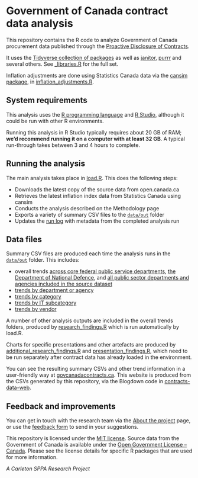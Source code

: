 # Government of Canada contract data analysis

This repository contains the R code to analyze Government of Canada procurement data published through the [Proactive Disclosure of Contracts](https://open.canada.ca/data/en/dataset/d8f85d91-7dec-4fd1-8055-483b77225d8b).

It uses the [Tidyverse collection of packages](https://www.tidyverse.org/) as well as [janitor](https://github.com/sfirke/janitor), [purrr](https://github.com/tidyverse/purrr) and several others. See [_libraries.R](https://github.com/goc-spending/contracts-data/blob/main/lib/_libraries.R) for the full set. 

Inflation adjustments are done using Statistics Canada data via the [cansim package](https://cran.r-project.org/web/packages/cansim/index.html), in [inflation_adjustments.R](https://github.com/goc-spending/contracts-data/blob/main/lib/inflation_adjustments.R).

## System requirements

This analysis uses the [R programming language](https://en.wikipedia.org/wiki/R_(programming_language)) and [R Studio](https://posit.co/products/open-source/rstudio/), although it could be run with other R environments.

Running this analysis in R Studio typically requires about 20 GB of RAM; **we’d recommend running it on a computer with at least 32 GB**. A typical run-through takes between 3 and 4 hours to complete.

## Running the analysis

The main analysis takes place in [load.R](https://github.com/goc-spending/contracts-data/blob/main/load.R). This does the following steps:

- Downloads the latest copy of the source data from open.canada.ca
- Retrieves the latest inflation index data from Statistics Canada using cansim
- Conducts the analysis described on the Methodology page
- Exports a variety of summary CSV files to the [`data/out`](https://github.com/goc-spending/contracts-data/tree/main/data/out) folder
- Updates the [run log](https://github.com/goc-spending/contracts-data/blob/main/data/out/run_log.csv) with metadata from the completed analysis run

## Data files

Summary CSV files are produced each time the analysis runs in the [`data/out`](https://github.com/goc-spending/contracts-data/tree/main/data/out) folder. This includes:

- overall trends [across core federal public service departments](https://github.com/goc-spending/contracts-data/tree/main/data/out/overall/core), [the Department of National Defence](https://github.com/goc-spending/contracts-data/tree/main/data/out/overall/dnd), and [all public sector departments and agencies included in the source dataset](https://github.com/goc-spending/contracts-data/tree/main/data/out/overall/all)
- [trends by department or agency](https://github.com/goc-spending/contracts-data/tree/main/data/out/departments)
- [trends by category](https://github.com/goc-spending/contracts-data/tree/main/data/out/categories)
- [trends by IT subcategory](https://github.com/goc-spending/contracts-data/tree/main/data/out/it_subcategories)
- [trends by vendor](https://github.com/goc-spending/contracts-data/tree/main/data/out/vendors)

A number of other analysis outputs are included in the overall trends folders, produced by [research_findings.R](https://github.com/goc-spending/contracts-data/blob/main/lib/research_findings.R) which is run automatically by load.R. 

Charts for specific presentations and other artefacts are produced by [additional_research_findings.R](https://github.com/goc-spending/contracts-data/blob/main/analysis/research/additional_research_findings.R) and [presentation_findings.R](https://github.com/goc-spending/contracts-data/blob/main/analysis/research/presentation_findings.R), which need to be run separately after contract data has already loaded in the environment.

You can see the resulting summary CSVs and other trend information in a user-friendly way at [govcanadacontracts.ca](https://govcanadacontracts.ca/). This website is produced from the CSVs generated by this repository, via the Blogdown code in [contracts-data-web](https://github.com/goc-spending/contracts-data-web).

## Feedback and improvements

You can get in touch with the research team via the [About the project](https://govcanadacontracts.ca/about/) page, or use the [feedback form](https://docs.google.com/forms/d/e/1FAIpQLSfHGzAQMaOkj4OD2Kc8Gw4ROChOfx6MKm5t2CSr6R4U2qupBQ/viewform) to send in your suggestions.

This repository is licensed under the [MIT license](https://github.com/GoC-Spending/contracts-data-web/blob/main/LICENSE). Source data from the Government of Canada is available under the [Open Government License – Canada](https://open.canada.ca/en/open-government-licence-canada). Please see the license details for specific R packages that are used for more information.

_A Carleton SPPA Research Project_
